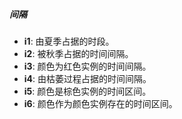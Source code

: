 ##### 间隔

- **i1**: 由夏季占据的时段。
- **i2**: 被秋季占据的时间间隔。
- **i3**: 颜色为红色实例的时间间隔。
- **i4**: 由枯萎过程占据的时间间隔。
- **i5**: 颜色是棕色实例的时间区间。
- **i6**: 颜色作为颜色实例存在的时间区间。
